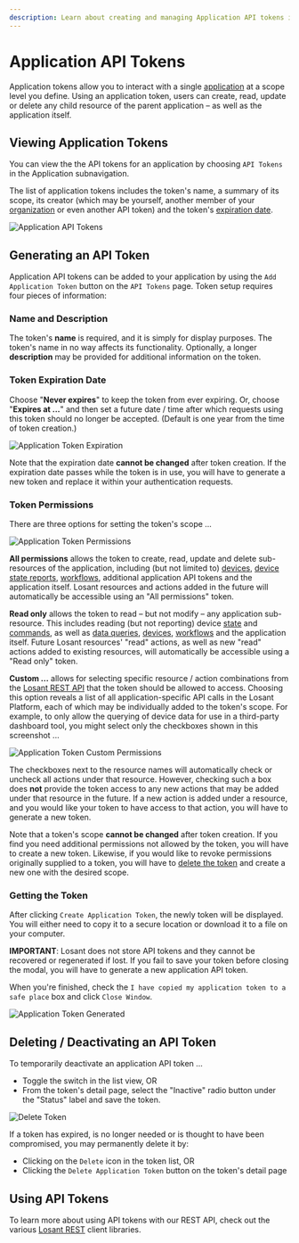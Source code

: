 ```yaml
---
description: Learn about creating and managing Application API tokens in the Losant platform.
---
```


# Application API Tokens

Application tokens allow you to interact with a single [application](/applications/overview/) at a scope level you define. Using an application token, users can create, read, update or delete any child resource of the parent application – as well as the application itself.

## Viewing Application Tokens

You can view the the API tokens for an application by choosing `API Tokens` in the Application subnavigation.

The list of application tokens includes the token's name, a summary of its scope, its creator (which may be yourself, another member of your [organization](/organizations/overview/) or even another API token) and the token's [expiration date](#token-expiration-date).

![Application API Tokens](/images/applications/application-tokens.png "Application API Tokens")

## Generating an API Token

Application API tokens can be added to your application by using the `Add Application Token` button on the `API Tokens` page. Token setup requires four pieces of information:

### Name and Description

The token's **name** is required, and it is simply for display purposes. The token's name in no way affects its functionality. Optionally, a longer **description** may be provided for additional information on the token.

### Token Expiration Date

Choose "**Never expires**" to keep the token from ever expiring. Or, choose "**Expires at ...**" and then set a future date / time after which requests using this token should no longer be accepted. (Default is one year from the time of token creation.)

![Application Token Expiration](/images/applications/application-token-expiration.png "Application Token Expiration")

Note that the expiration date **cannot be changed** after token creation. If the expiration date passes while the token is in use, you will have to generate a new token and replace it within your authentication requests.

### Token Permissions

There are three options for setting the token's scope ...

![Application Token Permissions](/images/applications/application-token-permissions.png "Application Token Permissions")

**All permissions** allows the token to create, read, update and delete sub-resources of the application, including (but not limited to) [devices](/devices/overview/), [device state reports](/devices/state/), [workflows](/workflows/overview/), additional application API tokens and the application itself. Losant resources and actions added in the future will automatically be accessible using an "All permissions" token.

**Read only** allows the token to read – but not modify – any application sub-resource. This includes reading (but not reporting) device [state](/devices/state/) and [commands](/devices/commands/), as well as [data queries](/rest-api/data/), [devices](/devices/overview/), [workflows](/workflows/overview/) and the application itself. Future Losant resources' "read" actions, as well as new "read" actions added to existing resources, will automatically be accessible using a "Read only" token.

**Custom ...** allows for selecting specific resource / action combinations from the [Losant REST API](/rest-api/application/) that the token should be allowed to access. Choosing this option reveals a list of all application-specific API calls in the Losant Platform, each of which may be individually added to the token's scope. For example, to only allow the querying of device data for use in a third-party dashboard tool, you might select only the checkboxes shown in this screenshot ...

![Application Token Custom Permissions](/images/applications/application-token-custom.png "Application Token Custom Permissions")

The checkboxes next to the resource names will automatically check or uncheck all actions under that resource. However, checking such a box does **not** provide the token access to any new actions that may be added under that resource in the future. If a new action is added under a resource, and you would like your token to have access to that action, you will have to generate a new token.

Note that a token's scope **cannot be changed** after token creation. If you find you need additional permissions not allowed by the token, you will have to create a new token. Likewise, if you would like to revoke permissions originally supplied to a token, you will have to [delete the token](#deleting-deactivating-an-api-token) and create a new one with the desired scope.

### Getting the Token

After clicking `Create Application Token`, the newly token will be displayed. You will either need to copy it to a secure location or download it to a file on your computer.

**IMPORTANT**: Losant does not store API tokens and they cannot be recovered or regenerated if lost. If you fail to save your token before closing the modal, you will have to generate a new application API token.

When you're finished, check the `I have copied my application token to a safe place` box and click `Close Window`.

![Application Token Generated](/images/applications/application-token-generated.png "Application Token Generated")

## Deleting / Deactivating an API Token

To temporarily deactivate an application API token ...

* Toggle the switch in the list view, OR
* From the token's detail page, select the "Inactive" radio button under the "Status" label and save the token.

![Delete Token](/images/applications/delete-token.png "Delete Token")

If a token has expired, is no longer needed or is thought to have been compromised, you may permanently delete it by:

* Clicking on the `Delete` icon in the token list, OR
* Clicking the `Delete Application Token` button on the token's detail page

## Using API Tokens

To learn more about using API tokens with our REST API, check out the various [Losant REST](/rest-api/overview/) client libraries.
